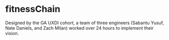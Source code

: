 # fitnessChain

Designed by the GA UXDI cohort, a team of three engineers (Sabantu Yusuf, Nate Daniels, and Zach Milan) worked over 24 hours to implement their vision.
